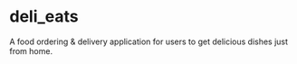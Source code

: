 # deli_eats
A food ordering &amp; delivery application for users to get delicious dishes just from home.
